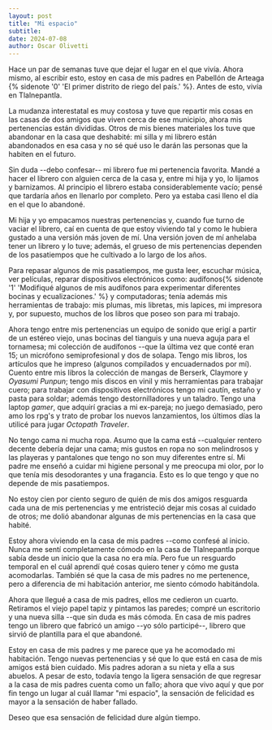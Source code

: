 ```yaml
---
layout: post
title: "Mi espacio"
subtitle: 
date: 2024-07-08
author: Oscar Olivetti
---
```


Hace un par de semanas tuve que dejar el lugar en el que vivía. 
Ahora mismo, al escribir esto, estoy en casa de mis padres en Pabellón de Arteaga {% sidenote '0' 'El primer distrito de riego del país.' %}. Antes de esto, vivía en Tlalnepantla.

La mudanza interestatal es muy costosa y tuve que repartir mis cosas en las casas de dos amigos que viven cerca de ese municipio, ahora mis pertenencias están divididas.
Otros de mis bienes materiales los tuve que abandonar en la casa que deshabité: mi silla y mi librero están abandonados en esa casa y no sé qué uso le darán las personas que la habiten en el futuro.

Sin duda --debo confesar-- mi librero fue mi pertenencia favorita.
Mandé a hacer el librero con alguien cerca de la casa y, entre mi hija y yo, lo lijamos y barnizamos.
Al principio el librero estaba considerablemente vacío; pensé que tardaría años en llenarlo por completo.
Pero ya estaba casi lleno el día en el que lo abandoné.

Mi hija y yo empacamos nuestras pertenencias y, cuando fue turno de vaciar el librero, caí en cuenta de que estoy viviendo tal y como le hubiera gustado a una versión más joven de mí.
Una versión joven de mí anhelaba tener un librero y lo tuve; además, el grueso de mis pertenencias dependen de los pasatiempos que he cultivado a lo largo de los años.

Para repasar algunos de mis pasatiempos, me gusta leer, escuchar música, ver películas, reparar dispositivos electrónicos como: audífonos{% sidenote '1' 'Modifiqué algunos de mis audífonos para experimentar diferentes bocinas y ecualizaciones.' %} y computadoras; tenía además mis herramientas de trabajo: mis plumas, mis libretas, mis lapices, mi impresora y, por supuesto, muchos de los libros que poseo son para mi trabajo.

Ahora tengo entre mis pertenencias un equipo de sonido que erigí a partir de un estéreo viejo, unas bocinas del tianguis y una nueva aguja para el tornamesa; mi colección de audífonos --que la última vez que conté eran 15; un micrófono semiprofesional y dos de solapa.
Tengo mis libros, los artículos que he impreso (algunos compilados y encuadernados por mí).
Cuento entre mis libros la colección de mangas de Berserk, Claymore y _Oyasumi Punpun_; tengo mis discos en vinil y mis herramientas para trabajar cuero; para trabajar con dispositivos electrónicos tengo mi cautín, estaño y pasta para soldar; además tengo destornilladores y un taladro.
Tengo una laptop _gamer_, que adquirí gracias a mi ex-pareja; no juego demasiado, pero amo los rpg's y trato de probar los nuevos lanzamientos, los últimos días la utilicé para jugar _Octopath Traveler_. 

No tengo cama ni mucha ropa.
Asumo que la cama está --cualquier rentero decente debería dejar una cama; mis gustos en ropa no son melindrosos y las playeras y pantalones que tengo no son muy diferentes entre sí.
Mi padre me enseñó a cuidar mi higiene personal y me preocupa mi olor, por lo que tenía mis desodorantes y una fragancia.
Esto es lo que tengo y que no depende de mis pasatiempos.

No estoy cien por ciento seguro de quién de mis dos amigos resguarda cada una de mis pertenencias y me entristeció dejar mis cosas al cuidado de otros; me dolió abandonar algunas de mis pertenencias en la casa que habité.

Estoy ahora viviendo en la casa de mis padres --como confesé al inicio.
Nunca me sentí completamente cómodo en la casa de Tlalnepantla porque sabía desde un inicio que la casa no era mía.
Pero fue un resguardo temporal en el cuál aprendí qué cosas quiero tener y cómo me gusta acomodarlas.
También sé que la casa de mis padres no me pertenence, pero a diferencia de mi habitación anterior, me siento cómodo habitándola.

Ahora que llegué a casa de mis padres, ellos me cedieron un cuarto.
Retiramos el viejo papel tapiz y pintamos las paredes; compré un escritorio y una nueva silla --que sin duda es más cómoda.
En casa de mis padres tengo un librero que fabricó un amigo --yo sólo participé--, librero que sirvió de plantilla para el que abandoné.

Estoy en casa de mis padres y me parece que ya he acomodado mi habitación.
Tengo nuevas pertenencias y sé que lo que está en casa de mis amigos está bien cuidado.
Mis padres adoran a su nieta y ella a sus abuelos.
A pesar de esto, todavía tengo la ligera sensación de que regresar a la casa de mis padres cuenta como un fallo; ahora que vivo aquí y que por fin tengo un lugar al cuál llamar "mi espacio", la sensación de felicidad es mayor a la sensación de haber fallado.

Deseo que esa sensación de felicidad dure algún tiempo.





